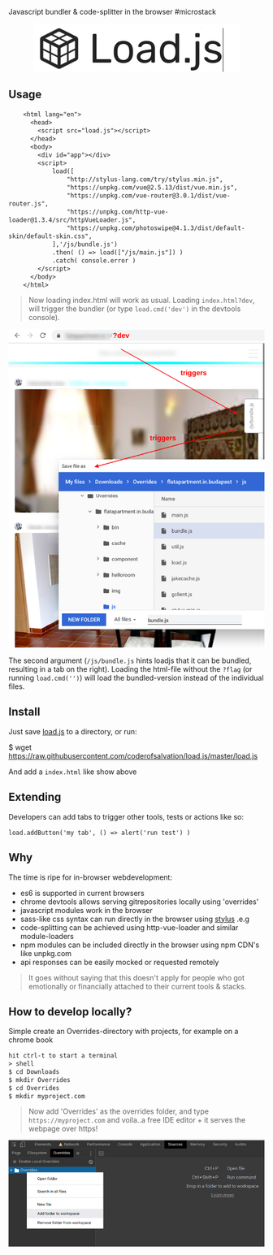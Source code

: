 Javascript bundler & code-splitter in the browser #microstack

<center><img src="https://github.com/coderofsalvation/load.js/raw/master/loadjs.png"/></center>

## Usage

        <html lang="en">
          <head>
            <script src="load.js"></script>
          </head>
          <body>
            <div id="app"></div>
            <script>
                load([
                    "http://stylus-lang.com/try/stylus.min.js",
                    "https://unpkg.com/vue@2.5.13/dist/vue.min.js",
                    "https://unpkg.com/vue-router@3.0.1/dist/vue-router.js",
                    "https://unpkg.com/http-vue-loader@1.3.4/src/httpVueLoader.js",
                    "https://unpkg.com/photoswipe@4.1.3/dist/default-skin/default-skin.css",
                ],'/js/bundle.js') 
                .then( () => load(["/js/main.js"]) ) 
                .catch( console.error )
            </script>
          </body>
        </html>

> Now loading index.html will work as usual. Loading `index.html?dev`, will trigger the 
bundler (or type `load.cmd('dev')` in the devtools console).

<img src="https://github.com/coderofsalvation/load.js/raw/master/screenshot.png"/>

The second argument (`/js/bundle.js` hints loadjs that it can be bundled, resulting in 
a tab on the right). 
Loading the html-file without the `?flag` (or running `load.cmd('')`) will load the bundled-version instead of the individual files.

## Install

Just save [load.js](https://raw.githubusercontent.com/coderofsalvation/load.js/master/load.js) to a directory, or run:

$ wget https://raw.githubusercontent.com/coderofsalvation/load.js/master/load.js

And add a `index.html` like show above

## Extending 

Developers can add tabs to trigger other tools, tests or actions like so:

    load.addButton('my tab', () => alert('run test') )

## Why

The time is ripe for in-browser webdevelopment:

* es6 is supported in current browsers 
* chrome devtools allows serving gitrepositories locally using 'overrides'
* javascript modules work in the browser
* sass-like css syntax can run directly in the browser using [stylus](https://stylus-lang.com) .e.g 
* code-splitting can be achieved using http-vue-loader and similar module-loaders
* npm modules can be included directly in the browser using npm CDN's like unpkg.com
* api responses can be easily mocked or requested remotely

> It goes without saying that this doesn't apply for people who got emotionally or financially attached to their current tools & stacks.

## How to develop locally?

Simple create an Overrides-directory with projects, for example on a chrome book

    hit ctrl-t to start a terminal
    > shell 
    $ cd Downloads
    $ mkdir Overrides
    $ cd Overrides
    $ mkdir myproject.com

> Now add 'Overrides' as the overrides folder, and type `https://myproject.com` and voila..a free IDE editor + it serves the webpage over https!

<img src="https://raw.githubusercontent.com/coderofsalvation/load.js/master/devtools.png"/>
